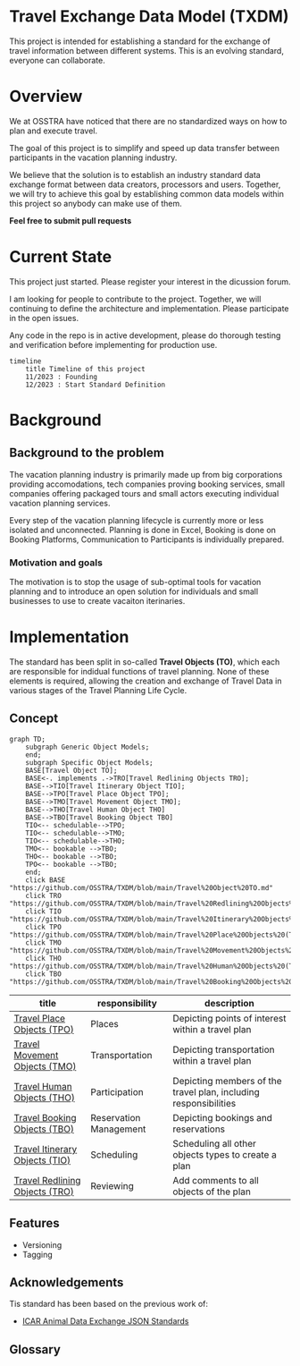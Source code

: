# Travel Exchange Data Model (TXDM)
This project is intended for establishing a standard for the exchange of travel information between different systems. This is an evolving standard, everyone can collaborate.

# Overview
We at OSSTRA have noticed that there are no standardized ways on how to plan and execute travel.

The goal of this project is to simplify and speed up data transfer between participants in the vacation planning industry.

We believe that the solution is to establish an industry standard data exchange format between data creators, processors and users. Together, we will try to achieve this goal by establishing common data models within this project so anybody can make use of them.

**Feel free to submit pull requests**

# Current State
This project just started. Please register your interest in the dicussion forum.

I am looking for people to contribute to the project. Together, we will continuing to define the architecture and implementation. Please participate in the open issues.

Any code in the repo is in active development, please do thorough testing and verification before implementing for production use.

```mermaid
timeline
    title Timeline of this project
    11/2023 : Founding
    12/2023 : Start Standard Definition
```

# Background

## Background to the problem

The vacation planning industry is primarily made up from big corporations providing accomodations, tech companies proving booking services, small companies offering packaged tours and small actors executing individual vacation planning services.

Every step of the vacation planning lifecycle is currently more or less isolated and unconnected. Planning is done in Excel, Booking is done on Booking Platforms, Communication to Participants is individually prepared. 

### Motivation and goals

The motivation is to stop the usage of sub-optimal tools for vacation planning and to introduce an open solution for individuals and small businesses to use to create vacaiton iterinaries.

# Implementation

The standard has been split in so-called **Travel Objects (TO)**, which each are responsible for indidual functions of travel planning. None of these elements is required, allowing the creation and exchange of Travel Data in various stages of the Travel Planning Life Cycle.

## Concept

```mermaid
graph TD;
    subgraph Generic Object Models;
    end;
    subgraph Specific Object Models;
    BASE[Travel Object TO];
    BASE<-. implements .->TRO[Travel Redlining Objects TRO];
    BASE-->TIO[Travel Itinerary Object TIO];
    BASE-->TPO[Travel Place Object TPO];
    BASE-->TMO[Travel Movement Object TMO];
    BASE-->THO[Travel Human Object THO]
    BASE-->TBO[Travel Booking Object TBO]
    TIO<-- schedulable-->TPO;
    TIO<-- schedulable-->TMO;
    TIO<-- schedulable-->THO;
    TMO<-- bookable -->TBO;
    THO<-- bookable -->TBO;
    TPO<-- bookable -->TBO;
    end;
    click BASE "https://github.com/OSSTRA/TXDM/blob/main/Travel%20Object%20TO.md"
    click TRO "https://github.com/OSSTRA/TXDM/blob/main/Travel%20Redlining%20Objects%20(TRO).md"
    click TIO "https://github.com/OSSTRA/TXDM/blob/main/Travel%20Itinerary%20Objects%20(TIO).md"
    click TPO "https://github.com/OSSTRA/TXDM/blob/main/Travel%20Place%20Objects%20(TPO).md"
    click TMO "https://github.com/OSSTRA/TXDM/blob/main/Travel%20Movement%20Objects%20(TMO).md"
    click THO "https://github.com/OSSTRA/TXDM/blob/main/Travel%20Human%20Objects%20(THO)"
    click TBO "https://github.com/OSSTRA/TXDM/blob/main/Travel%20Booking%20Objects%20(TBO).md"
```

| title | responsibility| description |
|-------------|-------------|-------------|
|[Travel Place Objects (TPO)](https://github.com/OSSTRA/TXDM/blob/main/Travel%20Place%20Objects%20(TPO).md)|Places| Depicting points of interest within a travel plan           |
|[Travel Movement Objects (TMO)](https://github.com/OSSTRA/TXDM/blob/main/Travel%20Movement%20Objects%20(TMO).md)|Transportation| Depicting transportation within a travel plan           |
|[Travel Human Objects (THO)](https://github.com/OSSTRA/TXDM/blob/main/Travel%20Human%20Objects%20(THO))|Participation | Depicting members of the travel plan, including responsibilities           |
|[Travel Booking Objects (TBO)](https://github.com/OSSTRA/TXDM/blob/main/Travel%20Booking%20Objects%20(TBO).md)|Reservation Management| Depicting bookings and reservations           |
|[Travel Itinerary Objects (TIO)](https://github.com/OSSTRA/TXDM/blob/main/Travel%20Itinerary%20Objects%20(TIO).md)|Scheduling| Scheduling all other objects types to create a plan           |
|[Travel Redlining Objects (TRO)](https://github.com/OSSTRA/TXDM/blob/main/Travel%20Redlining%20Objects%20(TRO).md)|Reviewing| Add comments to all objects of the plan           |

## Features
- Versioning
- Tagging

## Acknowledgements
Tis standard has been based on the previous work of:

- [ICAR Animal Data Exchange JSON Standards](https://github.com/adewg/ICAR)

## Glossary
